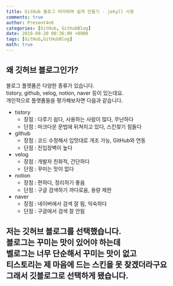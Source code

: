 ```yaml
---
title: GitHub 블로그 따라하며 쉽게 만들기 - jekyll 사용
comments: true
author: Present4n6
categories: [GitHub, GithubBlog]
date: 2019-09-20 00:36:00 +0900
tags: [GitHub,GitHubBlog]
math: true
---
```


## **왜 깃허브 블로그인가?**  
블로그 플랫폼은 다양한 종류가 있습니다.  
tistory, github, velog, notion, naver 등이 있는데요.  
개인적으로 플랫폼들을 평가해보자면 다음과 같습니다.  
* tistory
	* 장점 : 다루기 쉽다, 사용하는 사람이 많다, 무난하다
	* 단점 : 마크다운 문법에 뒤쳐지고 있다, 스킨찾기 힘들다
* github
	* 장점 : 코드 수정해서 입맛대로 개조 가능, GitHub와 연동
	* 단점 : 진입장벽이 높다
* velog
	* 장점 : 개발자 친화적, 간단하다
	* 단점 : 꾸미는 맛이 없다
* notion
	* 장점 : 편하다, 정리하기 좋음
	* 단점 : 구글 검색하기 까다로움, 용량 제한 
* naver
	* 장점 : 네이버에서 검색 잘 됨, 익숙하다
	* 단점 : 구글에서 검색 잘 안됨

저는 깃허브 블로그를 선택했습니다.   
블로그는 꾸미는 맛이 있어야 하는데  
벨로그는 너무 단순해서 꾸미는 맛이 없고  
티스토리는 제 마음에 드는 스킨을 못 찾겠더라구요  
그래서 깃블로그로 선택하게 됐습니다.
---



